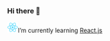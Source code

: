 ### Hi there 👋

<img src="./logo192.png" width="25">I’m currently learning
<a href="https://reactjs.org/" target="_blank">
React.js
</a>

